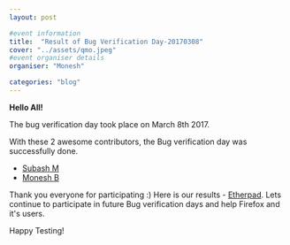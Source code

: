 ```yaml
---
layout: post

#event information
title:  "Result of Bug Verification Day-20170308"
cover: "../assets/qmo.jpeg"
#event organiser details
organiser: "Monesh"

categories: "blog"
---
```


**Hello All!**

<p>The  bug verification day took place on March 8th 2017.</p>
<p>With these 2 awesome contributors, the Bug verification day was successfully done.</p>

- [Subash M](https://twitter.com/subahiphop4)
- [Monesh B](https://twitter.com/moneshb7)

Thank you everyone for participating :)
Here is our results - [Etherpad](https://public.etherpad-mozilla.org/p/MozillaIN_QA_Bug_verification_Day_20170308). Lets continue to participate in future Bug verification days and help Firefox and it's users.
<p>Happy Testing!</p>
